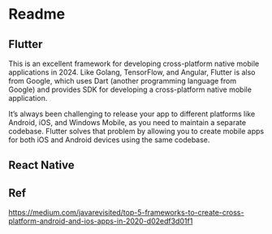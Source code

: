 # Readme

## Flutter

This is an excellent framework for developing cross-platform native mobile applications in 2024. Like Golang, TensorFlow, and Angular, Flutter is also from Google, which uses Dart (another programming language from Google) and provides SDK for developing a cross-platform native mobile application.

It’s always been challenging to release your app to different platforms like Android, iOS, and Windows Mobile, as you need to maintain a separate codebase. Flutter solves that problem by allowing you to create mobile apps for both iOS and Android devices using the same codebase.

## React Native

## Ref

https://medium.com/javarevisited/top-5-frameworks-to-create-cross-platform-android-and-ios-apps-in-2020-d02edf3d01f1

